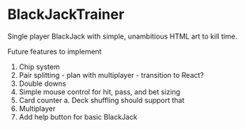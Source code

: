 # BlackJackTrainer

Single player BlackJack with simple, unambitious HTML art to kill time.

Future features to implement

1. Chip system
2. Pair splitting - plan with multiplayer - transition to React?
3. Double downs
4. Simple mouse control for hit, pass, and bet sizing
5. Card counter
   a. Deck shuffling should support that
6. Multiplayer
7. Add help button for basic BlackJack
